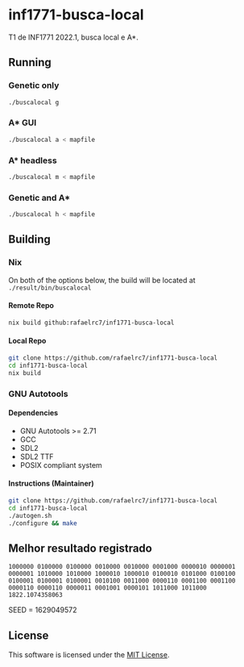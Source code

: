# inf1771-busca-local
T1 de INF1771 2022.1, busca local e A*.

## Running

### Genetic only
```sh
./buscalocal g
```

### A* GUI
```sh
./buscalocal a < mapfile
```

### A* headless
```sh
./buscalocal m < mapfile
```

### Genetic and A*
```sh
./buscalocal h < mapfile
```

## Building

### Nix

On both of the options below, the build will be located at ```./result/bin/buscalocal```

#### Remote Repo
```sh
nix build github:rafaelrc7/inf1771-busca-local
```

#### Local Repo
```sh
git clone https://github.com/rafaelrc7/inf1771-busca-local
cd inf1771-busca-local
nix build
```

### GNU Autotools

#### Dependencies
- GNU Autotools >= 2.71
- GCC
- SDL2
- SDL2 TTF
- POSIX compliant system

#### Instructions (Maintainer)
```sh
git clone https://github.com/rafaelrc7/inf1771-busca-local
cd inf1771-busca-local
./autogen.sh
./configure && make
```


## Melhor resultado registrado
```
1000000 0100000 0100000 0010000 0010000 0001000 0000010 0000001 0000001 1010000 1010000 1000010 1000010 0100010 0101000 0100100 0100001 0100001 0100001 0010100 0011000 0000110 0001100 0001100 0000110 0000110 0000011 0001001 0000101 1011000 1011000 	1822.1074358063
```
SEED = 1629049572


## License
This software is licensed under the [MIT License](/COPYING).

